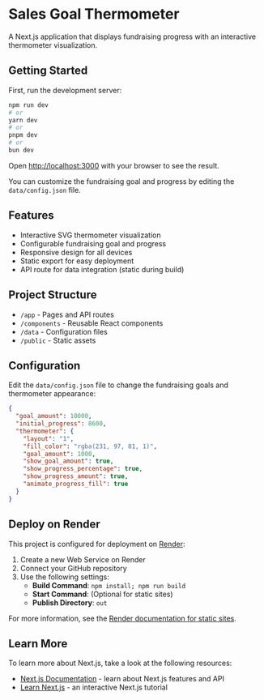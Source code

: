 # Sales Goal Thermometer

A Next.js application that displays fundraising progress with an interactive thermometer visualization.

## Getting Started

First, run the development server:

```bash
npm run dev
# or
yarn dev
# or
pnpm dev
# or
bun dev
```

Open [http://localhost:3000](http://localhost:3000) with your browser to see the result.

You can customize the fundraising goal and progress by editing the `data/config.json` file.

## Features

- Interactive SVG thermometer visualization
- Configurable fundraising goal and progress
- Responsive design for all devices
- Static export for easy deployment
- API route for data integration (static during build)

## Project Structure

- `/app` - Pages and API routes
- `/components` - Reusable React components
- `/data` - Configuration files
- `/public` - Static assets

## Configuration

Edit the `data/config.json` file to change the fundraising goals and thermometer appearance:

```json
{
  "goal_amount": 10000,
  "initial_progress": 8600,
  "thermometer": {
    "layout": "1",
    "fill_color": "rgba(231, 97, 81, 1)",
    "goal_amount": 1000,
    "show_goal_amount": true,
    "show_progress_percentage": true,
    "show_progress_amount": true,
    "animate_progress_fill": true
  }
}
```

## Deploy on Render

This project is configured for deployment on [Render](https://render.com/):

1. Create a new Web Service on Render
2. Connect your GitHub repository
3. Use the following settings:
   - **Build Command**: `npm install; npm run build`
   - **Start Command**: (Optional for static sites)
   - **Publish Directory**: `out`

For more information, see the [Render documentation for static sites](https://render.com/docs/static-sites).

## Learn More

To learn more about Next.js, take a look at the following resources:

- [Next.js Documentation](https://nextjs.org/docs) - learn about Next.js features and API
- [Learn Next.js](https://nextjs.org/learn) - an interactive Next.js tutorial
